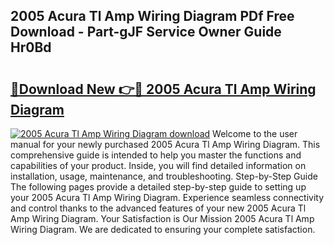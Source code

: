 ## 2005 Acura Tl Amp Wiring Diagram PDf Free Download - Part-gJF Service Owner Guide Hr0Bd

# <h2><a href="http://dftvca1.blite.top/?on=2005+Acura+Tl+Amp+Wiring+Diagram">🔗Download New 👉🔴 2005 Acura Tl Amp Wiring Diagram</a></h2>

[![2005 Acura Tl Amp Wiring Diagram download](https://i.imgur.com/lujVjoI.png)](http://dftvca1.blite.top/?on=2005+Acura+Tl+Amp+Wiring+Diagram)
Welcome to the user manual for your newly purchased 2005 Acura Tl Amp Wiring Diagram. This comprehensive guide is intended to help you master the functions and capabilities of your product. Inside, you will find detailed information on installation, usage, maintenance, and troubleshooting. Step-by-Step Guide The following pages provide a detailed step-by-step guide to setting up your 2005 Acura Tl Amp Wiring Diagram. Experience seamless connectivity and control thanks to the advanced features of your new 2005 Acura Tl Amp Wiring Diagram. Your Satisfaction is Our Mission 2005 Acura Tl Amp Wiring Diagram. We are dedicated to ensuring your complete satisfaction.

